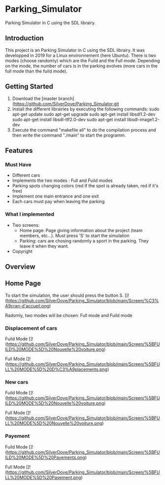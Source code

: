 # Parking_Simulator
Parking Simulator in C using the SDL librairy.

## Introduction
This project is an Parking Simulator in C using the SDL librairy. It was developped in 2019 for a Linux environnement (here Ubuntu). There is two modes (choose randomly) which are the Fuild and the Full mode. Depending on the mode, the number of cars is in the parking evolves (more cars in the full mode than the fuild mode).

## Getting Started
1. Download the [master branch](https://github.com/SilverDove/Parking_Simulator.git
2. Install the different librairies by executing the following commands:
sudo apt-get update
sudo apt-get upgrade
sudo apt-get install libsdl1.2-dev
sudo apt-get install libsdl-ttf2.0-dev
sudo apt-get install libsdl-image1.2-dev
3. Execute the command "makefile all" to do the compilation process and then write the command "./main" to start the programm.


## Features

### Must Have
* Different cars
* Implements the two modes : Full and Fuild modes
* Parking spots changing colors (red if the spot is already taken, red if it's free) 
* Implement one main entrance and one exit
* Each cars must pay when leaving the parking

### What I implemented
* Two screens: 
    * Home page: Page giving information about the project (team members, etc...). Must press 'S' to start the simulation
    * Parking: cars are chosing randomly a sport in the parking. They leave it when they want.
* Copyright


 ## Overview

## Home Page
To start the simulation, the user should press the button S.
[]!(https://github.com/SilverDove/Parking_Simulator/blob/main/Screen/%C3%A9cran-d'accueil.png)

Radomly, two modes will be chosen: Full mode and Fuild mode


### Displacement of cars
Fuild Mode
[]!(https://github.com/SilverDove/Parking_Simulator/blob/main/Screen/%5BFUILD%20MODE%5D%20Nouvelle%20voiture.png)

Full Mode
[]!(https://github.com/SilverDove/Parking_Simulator/blob/main/Screen/%5BFULL%20MODE%5D%20D%C3%A9placements.png)

### New cars
Fuild Mode
[]!(https://github.com/SilverDove/Parking_Simulator/blob/main/Screen/%5BFUILD%20MODE%5D%20Nouvelle%20voiture.png)

Full Mode
[]!(https://github.com/SilverDove/Parking_Simulator/blob/main/Screen/%5BFULL%20MODE%5D%20Nouvelle%20voiture.png)

### Payement
Fuild Mode
[]!(https://github.com/SilverDove/Parking_Simulator/blob/main/Screen/%5BFUILD%20MODE%5D%20Payements.png)

Full Mode
[]!(https://github.com/SilverDove/Parking_Simulator/blob/main/Screen/%5BFULL%20MODE%5D%20Payement.png)
